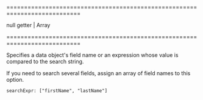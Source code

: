 <!--**
/*-------------------------------------------
    Auto-generated file. Do not modify.
-------------------------------------------

**-->
===========================================================================
<!--default-->null<!--/default-->
<!--type-->getter | Array<getter><!--/type-->
===========================================================================

<!--shortDescription-->
Specifies a data object's field name or an expression whose value is compared to the search string.
<!--/shortDescription-->

<!--fullDescription-->
If you need to search several fields, assign an array of field names to this option.

    searchExpr: ["firstName", "lastName"]

<!--/fullDescription-->